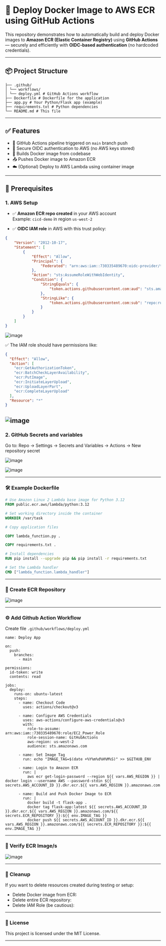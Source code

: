 # 🚀 Deploy Docker Image to AWS ECR using GitHub Actions

This repository demonstrates how to automatically build and deploy Docker images to **Amazon ECR (Elastic Container Registry)** using **GitHub Actions** — securely and efficiently with **OIDC-based authentication** (no hardcoded credentials).

---

## 📦 Project Structure

```
├── .github/
│ └── workflows/
│ └── deploy.yml # GitHub Actions workflow
├── Dockerfile # Dockerfile for the application
├── app.py # Your Python/Flask app (example)
├── requirements.txt # Python dependencies
└── README.md # This file
```
---

## ✅ Features

- 🚀 GitHub Actions pipeline triggered on `main` branch push
- 🔐 Secure OIDC authentication to AWS (no AWS keys stored)
- 🐳 Builds Docker image from codebase
- 📤 Pushes Docker image to Amazon ECR
- ☁️ (Optional) Deploy to AWS Lambda using container image

---

## 🔧 Prerequisites

### 1. AWS Setup

- ✅ **Amazon ECR repo created** in your AWS account  
  Example: `cicd-demo` in region `us-west-2`

- ✅ **OIDC IAM role** in AWS with this trust policy:

```json
{
    "Version": "2012-10-17",
    "Statement": [
        {
            "Effect": "Allow",
            "Principal": {
                "Federated": "arn:aws:iam::730335489670:oidc-provider/token.actions.githubusercontent.com"
            },
            "Action": "sts:AssumeRoleWithWebIdentity",
            "Condition": {
                "StringEquals": {
                    "token.actions.githubusercontent.com:aud": "sts.amazonaws.com"
                },
                "StringLike": {
                    "token.actions.githubusercontent.com:sub": "repo:rushi2828/cicd-with-github_actions-aws:*"
                }
            }
        }
    ]
}
```
![image](https://github.com/user-attachments/assets/e8a06ee4-ff2a-4f3d-b9b1-01cf4b9fd0a3)

✅ The IAM role should have permissions like:

```json
{
  "Effect": "Allow",
  "Action": [
    "ecr:GetAuthorizationToken",
    "ecr:BatchCheckLayerAvailability",
    "ecr:PutImage",
    "ecr:InitiateLayerUpload",
    "ecr:UploadLayerPart",
    "ecr:CompleteLayerUpload"
  ],
  "Resource": "*"
}
```
![image](https://github.com/user-attachments/assets/2badad5e-a424-46ac-b091-c05b6faf6356)
---
### 2. GitHub Secrets and variables
Go to:
Repo → Settings → Secrets and Variables → Actions → New repository secret

![image](https://github.com/user-attachments/assets/29d1b3d3-c2dc-4bb1-829c-26640028b6d4)

![image](https://github.com/user-attachments/assets/d0feb1a4-8e3e-4580-a04e-a8aaad6e637e)

---
### 🛠️ Example Dockerfile

```dockerfile
# Use Amazon Linux 2 Lambda base image for Python 3.12
FROM public.ecr.aws/lambda/python:3.12

# Set working directory inside the container
WORKDIR /var/task

# Copy application files

COPY lambda_function.py .

COPY requirements.txt .

# Install dependencies
RUN pip install --upgrade pip && pip install -r requirements.txt

# Set the Lambda handler
CMD ["lambda_function.lambda_handler"]
```
---
### 🧪 Create ECR Repository
![image](https://github.com/user-attachments/assets/9c383c11-f020-4a09-aced-f3fb340969f4)

---

### ⚙️ Add Github Action Workflow
Create file `.github/workflows/deploy.yml`
```
name: Deploy App 

on:
  push:
    branches:
      - main

permissions:
  id-token: write
  contents: read

jobs:
  deploy:
    runs-on: ubuntu-latest
    steps:
      - name: Checkout Code
        uses: actions/checkout@v3

      - name: Configure AWS Credentials
        uses: aws-actions/configure-aws-credentials@v3
        with:
          role-to-assume: arn:aws:iam::730335489670:role/EC2_Power_Role
          role-session-name: GitHubActions
          aws-region: us-west-2
          audience: sts.amazonaws.com  

      - name: Set Image Tag
        run: echo "IMAGE_TAG=$(date +%Y%m%d%H%M%S)" >> $GITHUB_ENV

      - name: Login to Amazon ECR
        run: |
          aws ecr get-login-password --region ${{ vars.AWS_REGION }} | docker login --username AWS --password-stdin ${{ secrets.AWS_ACCOUNT_ID }}.dkr.ecr.${{ vars.AWS_REGION }}.amazonaws.com

      - name: Build and Push Docker Image to ECR
        run: |
          docker build -t flask-app .
          docker tag flask-app:latest ${{ secrets.AWS_ACCOUNT_ID }}.dkr.ecr.${{ vars.AWS_REGION }}.amazonaws.com/${{ secrets.ECR_REPOSITORY }}:${{ env.IMAGE_TAG }}
          docker push ${{ secrets.AWS_ACCOUNT_ID }}.dkr.ecr.${{ vars.AWS_REGION }}.amazonaws.com/${{ secrets.ECR_REPOSITORY }}:${{ env.IMAGE_TAG }}
```
---

### 🙌 Verify ECR Image/s

![image](https://github.com/user-attachments/assets/6451cfb2-01e1-475f-8637-f8075fe23324)

---

### 🧹 Cleanup
If you want to delete resources created during testing or setup:

- Delete Docker image from ECR:
- Delete entire ECR repository:
- Delete IAM Role (be cautious):

---
### 📄 License
This project is licensed under the MIT License.

---
